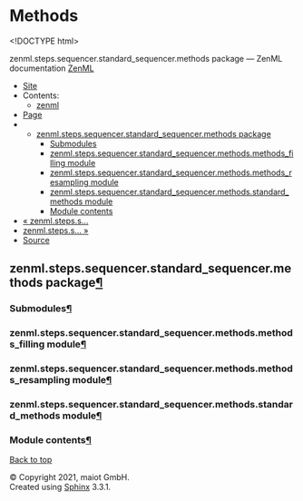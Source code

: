 # Methods

&lt;!DOCTYPE html&gt;

zenml.steps.sequencer.standard\_sequencer.methods package — ZenML documentation  [ZenML](https://github.com/maiot-io/zenml/tree/d1fcfa3a8f41754dc05d773d2c196cf9d9b74f35/docs/sphinx_docs/_build/html/index.html)

*  [Site](https://github.com/maiot-io/zenml/tree/d1fcfa3a8f41754dc05d773d2c196cf9d9b74f35/docs/sphinx_docs/_build/html/index.html)
  * Contents:
    * [zenml](https://github.com/maiot-io/zenml/tree/d1fcfa3a8f41754dc05d773d2c196cf9d9b74f35/docs/sphinx_docs/_build/html/modules.html)
*  [Page](zenml.steps.sequencer.standard_sequencer.methods.md)
  * * [zenml.steps.sequencer.standard\_sequencer.methods package](zenml.steps.sequencer.standard_sequencer.methods.md)
      * [Submodules](zenml.steps.sequencer.standard_sequencer.methods.md#submodules)
      * [zenml.steps.sequencer.standard\_sequencer.methods.methods\_filling module](zenml.steps.sequencer.standard_sequencer.methods.md#zenml-steps-sequencer-standard-sequencer-methods-methods-filling-module)
      * [zenml.steps.sequencer.standard\_sequencer.methods.methods\_resampling module](zenml.steps.sequencer.standard_sequencer.methods.md#zenml-steps-sequencer-standard-sequencer-methods-methods-resampling-module)
      * [zenml.steps.sequencer.standard\_sequencer.methods.standard\_methods module](zenml.steps.sequencer.standard_sequencer.methods.md#zenml-steps-sequencer-standard-sequencer-methods-standard-methods-module)
      * [Module contents](zenml.steps.sequencer.standard_sequencer.methods.md#module-contents)
* [ « zenml.steps.s...](./)
* [ zenml.steps.s... »](../../zenml.steps.split.md)
*  [Source](https://github.com/maiot-io/zenml/tree/d1fcfa3a8f41754dc05d773d2c196cf9d9b74f35/docs/sphinx_docs/_build/html/_sources/zenml.steps.sequencer.standard_sequencer.methods.rst.txt)

## zenml.steps.sequencer.standard\_sequencer.methods package[¶](zenml.steps.sequencer.standard_sequencer.methods.md#zenml-steps-sequencer-standard-sequencer-methods-package)

### Submodules[¶](zenml.steps.sequencer.standard_sequencer.methods.md#submodules)

### zenml.steps.sequencer.standard\_sequencer.methods.methods\_filling module[¶](zenml.steps.sequencer.standard_sequencer.methods.md#zenml-steps-sequencer-standard-sequencer-methods-methods-filling-module)

### zenml.steps.sequencer.standard\_sequencer.methods.methods\_resampling module[¶](zenml.steps.sequencer.standard_sequencer.methods.md#zenml-steps-sequencer-standard-sequencer-methods-methods-resampling-module)

### zenml.steps.sequencer.standard\_sequencer.methods.standard\_methods module[¶](zenml.steps.sequencer.standard_sequencer.methods.md#zenml-steps-sequencer-standard-sequencer-methods-standard-methods-module)

### Module contents[¶](zenml.steps.sequencer.standard_sequencer.methods.md#module-contents)

 [Back to top](zenml.steps.sequencer.standard_sequencer.methods.md)

 © Copyright 2021, maiot GmbH.  
 Created using [Sphinx](http://sphinx-doc.org/) 3.3.1.  



